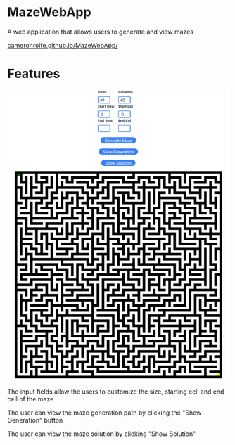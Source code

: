 # MazeWebApp
A web application that allows users to generate and view mazes

[cameronrolfe.github.io/MazeWebApp/](https://cameronrolfe.github.io/MazeWebApp)

# Features
![Website](website.png)

The input fields allow the users to customize the size, starting cell and end cell of the maze

The user can view the maze generation path by clicking the "Show Generation" button

The user can view the maze solution by clicking "Show Solution"